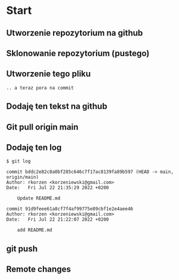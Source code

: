 # Start

## Utworzenie repozytorium na github

## Sklonowanie repozytorium (pustego)

## Utworzenie tego pliku

    .. a teraz pora na commit

## Dodaję ten tekst na github

## Git pull origin main

## Dodaję ten log 

    $ git log

    commit bddc2e82c8a0bf285c646c7f17ac8139fa89b597 (HEAD -> main, origin/main)
    Author: rkorzen <korzeniewski@gmail.com>
    Date:   Fri Jul 22 21:35:29 2022 +0200

        Update README.md

    commit 91d9feee61a8cf7f4af99775e89cbf1e2e4aee46
    Author: rkorzen <korzeniewski@gmail.com>
    Date:   Fri Jul 22 21:22:07 2022 +0200

        add README.md

## git push 

## Remote changes



